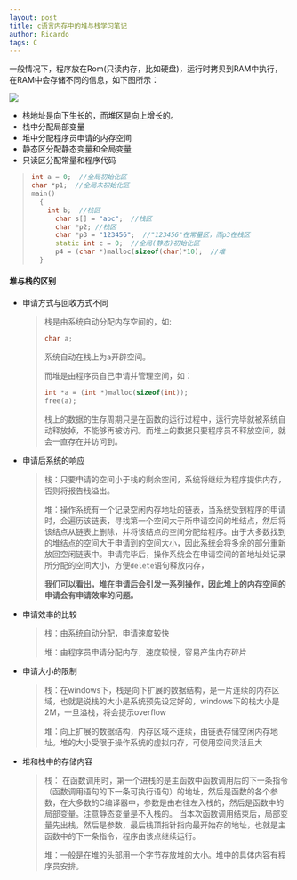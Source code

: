 ```yaml
---
layout: post
title: c语言内存中的堆与栈学习笔记
author: Ricardo
tags: C
---
```


一般情况下，程序放在Rom(只读内存，比如硬盘)，运行时拷贝到RAM中执行，在RAM中会存储不同的信息，如下图所示：

![](http://pic002.cnblogs.com/images/2012/47975/2012031416390882.jpg)

- 栈地址是向下生长的，而堆区是向上增长的。
- 栈中分配局部变量
- 堆中分配程序员申请的内存空间
- 静态区分配静态变量和全局变量
- 只读区分配常量和程序代码

> ```c++
> int a = 0;  //全局初始化区
> char *p1;  //全局未初始化区
> main()
>   {
>     int b;  //栈区
>   	char s[] = "abc";  //栈区
>   	char *p2; //栈区
>   	char *p3 = "123456";  //"123456"在常量区，而p3在栈区
>   	static int c = 0;  //全局(静态)初始化区
>   	p4 = (char *)malloc(sizeof(char)*10);  //堆
>   }
> ```



#### 堆与栈的区别

- 申请方式与回收方式不同

  > 栈是由系统自动分配内存空间的，如:
  >
  > ```c
  > char a;
  > ```
  >
  > 系统自动在栈上为a开辟空间。
  >
  > 而堆是由程序员自己申请并管理空间，如：
  >
  > ```c
  > int *a = (int *)malloc(sizeof(int));
  > free(a);
  > ```
  >
  > 栈上的数据的生存周期只是在函数的运行过程中，运行完毕就被系统自动释放掉，不能够再被访问。而堆上的数据只要程序员不释放空间，就会一直存在并访问到。

- 申请后系统的响应

  > 栈：只要申请的空间小于栈的剩余空间，系统将继续为程序提供内存，否则将报告栈溢出。
  >
  > 堆：操作系统有一个记录空闲内存地址的链表，当系统受到程序的申请时，会遍历该链表，寻找第一个空间大于所申请空间的堆结点，然后将该结点从链表上删除，并将该结点的空间分配给程序。由于大多数找到的堆结点的空间大于申请到的空间大小，因此系统会将多余的部分重新放回空闲链表中。申请完毕后，操作系统会在申请空间的首地址处记录所分配的空间大小，方便``delete``语句释放内存，
  >
  > **我们可以看出，堆在申请后会引发一系列操作，因此堆上的内存空间的申请会有申请效率的问题。**

- 申请效率的比较

  > 栈：由系统自动分配，申请速度较快
  >
  > 堆：由程序员申请分配内存，速度较慢，容易产生内存碎片

- 申请大小的限制

  > 栈：在windows下，栈是向下扩展的数据结构，是一片连续的内存区域，也就是说栈的大小是系统预先设定好的，windows下的栈大小是2M，一旦溢栈，将会提示overflow
  >
  > 堆：向上扩展的数据结构，内存区域不连续，由链表存储空闲内存地址。堆的大小受限于操作系统的虚拟内存，可使用空间灵活且大

- 堆和栈中的存储内容

  > 栈： 在函数调用时，第一个进栈的是主函数中函数调用后的下一条指令（函数调用语句的下一条可执行语句）的地址，然后是函数的各个参数，在大多数的C编译器中，参数是由右往左入栈的，然后是函数中的局部变量。注意静态变量是不入栈的。 
  > 当本次函数调用结束后，局部变量先出栈，然后是参数，最后栈顶指针指向最开始存的地址，也就是主函数中的下一条指令，程序由该点继续运行。 
  >
  > 堆：一般是在堆的头部用一个字节存放堆的大小。堆中的具体内容有程序员安排。